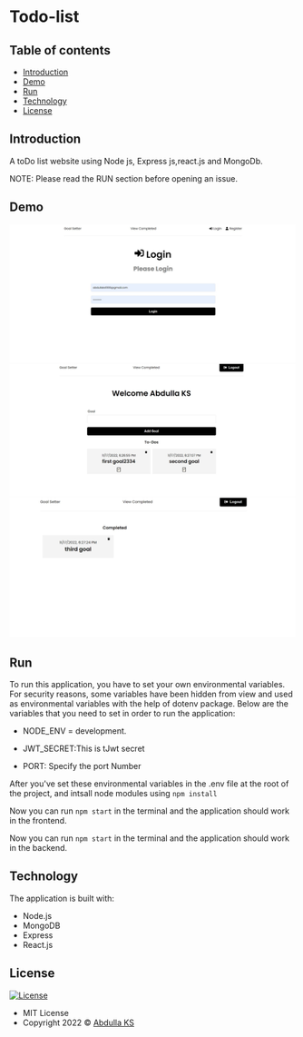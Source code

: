 # Todo-list

## Table of contents

- [Introduction](#introduction)
- [Demo](#Demo)
- [Run](#run)
- [Technology](#technology)
- [License](#license)

## Introduction

A toDo list website using Node js, Express js,react.js and MongoDb.

NOTE: Please read the RUN section before opening an issue.

## Demo

![screenshot](https://github.com/Abdullaks/Todo-list/blob/main/Screenshot%20-login.jpg)
![screenshot](https://github.com/Abdullaks/Todo-list/blob/main/Screenshot-homepage.jpg)
![screenshot](https://github.com/Abdullaks/Todo-list/blob/main/Screenshot-taskdone.jpg)






## Run

To run this application, you have to set your own environmental variables. For security reasons, some variables have been hidden from view and used as environmental variables with the help of dotenv package. Below are the variables that you need to set in order to run the application:

- NODE_ENV   =  development.

- JWT_SECRET:This is tJwt secret

- PORT: Specify the port Number

After you've set these environmental variables in the .env file at the root of the project, and intsall node modules using  `npm install`

Now you can run `npm start` in the terminal and the application should work in the frontend.

Now you can run `npm start` in the terminal and the application should work in the backend.



## Technology

The application is built with:

- Node.js 
- MongoDB
- Express 
- React.js 




## License

[![License](https://img.shields.io/:License-MIT-blue.svg?style=flat-square)](http://badges.mit-license.org)

- MIT License
- Copyright 2022 © [Abdulla KS](https://github.com/Abdullaks/)
